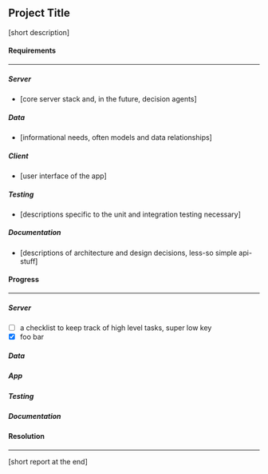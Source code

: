 Project Title
-------------

[short description]

#### Requirements
-----------------
##### Server
 * [core server stack and, in the future, decision agents]

##### Data
 * [informational needs, often models and data relationships]

##### Client
 * [user interface of the app]

##### Testing
 * [descriptions specific to the unit and integration testing necessary]

##### Documentation
 * [descriptions of architecture and design decisions, less-so simple api-stuff]

#### Progress
-------------
##### Server
- [ ] a checklist to keep track of high level tasks, super low key
- [x] foo bar

##### Data
##### App
##### Testing
##### Documentation

#### Resolution
---------------
 [short report at the end]
